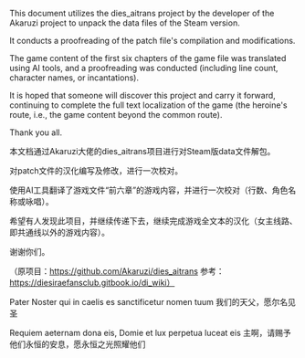 This document utilizes the dies_aitrans project by the developer of the Akaruzi project to unpack the data files of the Steam version. 

It conducts a proofreading of the patch file's compilation and modifications. 

The game content of the first six chapters of the game file was translated using AI tools, and a proofreading was conducted (including line count, character names, or incantations).

It is hoped that someone will discover this project and carry it forward, continuing to complete the full text localization of the game (the heroine's route, i.e., the game content beyond the common route). 

Thank you all.

本文档通过Akaruzi大佬的dies_aitrans项目进行对Steam版data文件解包。

对patch文件的汉化编写及修改，进行一次校对。

使用AI工具翻译了游戏文件“前六章”的游戏内容，并进行一次校对（行数、角色名称或咏唱）。

希望有人发现此项目，并继续传递下去，继续完成游戏全文本的汉化（女主线路、即共通线以外的游戏内容）。

谢谢你们。

（原项目：https://github.com/Akaruzi/dies_aitrans
参考：https://diesiraefansclub.gitbook.io/di_wiki）

Pater Noster qui in caelis es sanctificetur nomen tuum
我们的天父，愿尔名见圣

Requiem aeternam dona eis, Domie et lux perpetua luceat eis
主啊，请赐予他们永恒的安息，愿永恒之光照耀他们
